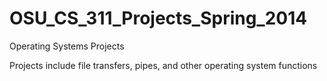 # OSU_CS_311_Projects_Spring_2014
Operating Systems Projects 

Projects include file transfers, pipes, and other operating system functions 
